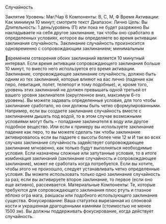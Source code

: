 
Случайность

Заклятие
Уровень: Маг/Чар 6
Компоненты: В, С, М, Ф
Время Активации: Как минимум 10
минут; смотрите текст
Диапазон: Лично
Цель: Вы
Длительность: 1 день/уровень (П) или
пока не будет разряжено
Вы накладываете на себя другое заклинание, так чтобы оно сработало в определенных условиях, которое вы определяете во время активации заклинания
случайность. Заклинание случайность
произносится одновременно с сопровождающим заклинанием; минимальным

временем сотворения обоих заклинаний
является 10 минутный интервал. Если
время активации сопровождающего заклинания больше 10 минут, то вместо
него используется его время активации.
Заклинание, сопровождающее заклинание случайность, должно быть одним
из тех заклинаний, которые влияют на
вас лично (падение как перо, левитация,
полет, телепорт и тому подобные), и,
кроме того, уровень этих заклинаний не
должен превышать одной третьей от вашего уровня заклинателя (округленное
вниз, максимум 6-го уровень).
Вы можете задавать определенные
условия, для того чтобы заклинание сработало, но они должны быть четко сформулированными. Например, если вы
создаете заклинание случайность вместе с заклинанием дышать под водой, то
в этом случае возможными условиями
могут быть – попадание заклинателя в
воду или другое подобное вещество. Или
если к примеру вы используете заклинание падение как перо, то вы можете сделать так чтобы заклинание активировалось если вы падаете с высоты более чем
12 м И так во всех случаях заклинание
случайность задействует сопровождающее заклинание мгновенно, как только
будут выполняться необходимые условия. Если назначены сложные или запутанные условия, то в итоге комбинация
заклинаний (заклинание случайность и
сопровождающее заклинание), может
не сработать когда потребуется. Если вы
хотите, чтобы этого не произошло, следует устанавливать четко определенные
условия.
Вы можете использовать только одно
заклинание случайность за раз; если
вы активируете второе заклинание, то
первое (если оно еще активно), рассеивается.
Материальные Компоненты: Те, которые требуются для сопровождающего
заклинания плюс ртуть и глазное яблоко
огра мага, ракшасы или подобного использующего заклинания существа.
Фокусирование: Ваша статуэтка вырезанная из слоновой кости и украшенная
драгоценными камнями (стоимостью
не менее 1500 зм). Вы должны поддерживать фокусирование, когда действует
случайность.